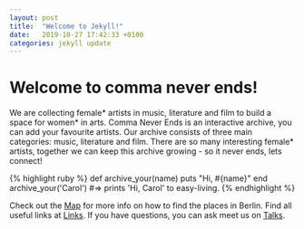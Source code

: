 ```yaml
---
layout: post
title:  "Welcome to Jekyll!"
date:   2019-10-27 17:42:33 +0100
categories: jekyll update
---
```

# Welcome to comma never ends!
We are collecting female* artists in music, literature and film to build a space for women* in arts.
Comma Never Ends is an interactive archive, you can add your favourite artists.
Our archive consists of three main categories: music, literature and film.
There are so many interesting female* artists, together we can keep this archive growing - so it never ends, lets connect!


{% highlight ruby %}
def archive_your(name)
  puts "Hi, #{name}"
end
archive_your('Carol')
#=> prints 'Hi, Carol' to easy-living.
{% endhighlight %}

Check out the [Map][comma-places] for more info on how to find the places in Berlin. Find all useful links at [Links][comma-links]. If you have questions, you can ask meet us on [Talks][comma-talks].

[comma-places]: https://commaneverends.github.io/map/
[comma-links]: https://commaneverends.github.io/links/
[comma-talks]: https://commaneverends.github.io/talk-channels/

